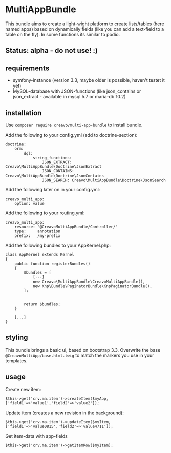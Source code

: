 # MultiAppBundle

This bundle aims to create a light-wight platform to create lists/tables (here named apps) based on dynamically fields (like you can add a text-field to a table on the fly). In some functions its similar to podio.

## Status: alpha - do not use! :)

## requirements

* symfony-instance (version 3.3, maybe older is possible, haven't testet it yet)
* MySQL-database with JSON-functions (like json_contains or json_extract - available in mysql 5.7 or maria-db 10.2)

## installation

Use `composer require creavo/multi-app-bundle` to install bundle.

Add the following to your config.yml (add to doctrine-section):

    doctrine:
        orm:
            dql:
                string_functions:
                    JSON_EXTRACT: Creavo\MultiAppBundle\Doctrine\JsonExtract
                    JSON_CONTAINS: Creavo\MultiAppBundle\Doctrine\JsonContains
                    JSON_SEARCH: Creavo\MultiAppBundle\Doctrine\JsonSearch
                    
Add the following later on in your config.yml:

    creavo_multi_app:
        option: value

Add the following to your routing.yml:

    creavo_multi_app:
        resource: "@CreavoMultiAppBundle/Controller/"
        type:     annotation
        prefix:   /my-prefix
        
Add the following bundles to your AppKernel.php:

    class AppKernel extends Kernel
    {
        public function registerBundles()
        {
            $bundles = [
                [...]
                new Creavo\MultiAppBundle\CreavoMultiAppBundle(),
                new Knp\Bundle\PaginatorBundle\KnpPaginatorBundle(),
            ];
    
            
            return $bundles;
        }
        
        [...]
    }
    
## styling

This bundle brings a basic ui, based on bootstrap 3.3. Overwrite the base `@CreavoMultiApp/base.html.twig` to match the markers you use in your templates.
    
## usage

Create new item:

    $this->get('crv.ma.item')->createItem($myApp,['field1'=>'value1','field2'=>'value2']);
    
Update item (creates a new revision in the background):

    $this->get('crv.ma.item')->updateItem($myItem,['field1'=>'value0815','field2'=>'value4711']);
    
Get item-data with app-fields

    $this->get('crv.ma.item')->getItemRow($myItem);
